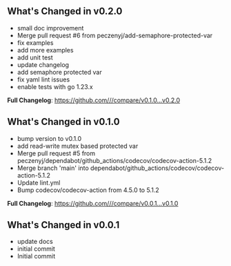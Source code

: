 ## What's Changed in v0.2.0
* small doc improvement
* Merge pull request #6 from peczenyj/add-semaphore-protected-var
* fix examples
* add more examples
* add unit test
* update changelog
* add semaphore protected var
* fix yaml lint issues
* enable tests with go 1.23.x

**Full Changelog**: https://github.com///compare/v0.1.0...v0.2.0

## What's Changed in v0.1.0
* bump version to v0.1.0
* add read-write mutex based protected var
* Merge pull request #5 from peczenyj/dependabot/github_actions/codecov/codecov-action-5.1.2
* Merge branch 'main' into dependabot/github_actions/codecov/codecov-action-5.1.2
* Update lint.yml
* Bump codecov/codecov-action from 4.5.0 to 5.1.2

**Full Changelog**: https://github.com///compare/v0.0.1...v0.1.0

## What's Changed in v0.0.1
* update docs
* initial commit
* Initial commit

<!-- generated by git-cliff -->
